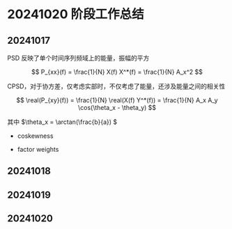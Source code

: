 # 20241020 阶段工作总结

## 20241017

PSD 反映了单个时间序列频域上的能量，振幅的平方

$$
P_{xx}(f)  = \frac{1}{N} X(f) X^*(f) = \frac{1}{N} A_x^2
$$

CPSD，对于协方差，仅考虑实部时，不仅考虑了能量，还涉及能量之间的相关性

$$
\real(P_{xy}(f)) = \frac{1}{N} \real(X(f) Y^*(f)) = \frac{1}{N} A_x A_y \cos(\theta_x - \theta_y)
$$

其中 $\theta_x = \arctan(\frac{b}{a}) $

- coskewness


- factor weights




## 20241018





## 20241019 



## 20241020










